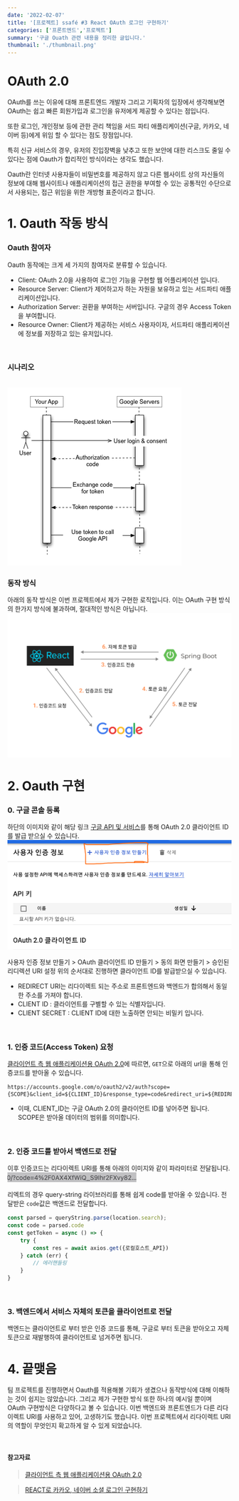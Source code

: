 ```yaml
---
date: '2022-02-07'
title: '[프로젝트] ssafé #3 React OAuth 로그인 구현하기' 
categories: ['프론트엔드','프로젝트']
summary: '구글 Ouath 관련 내용을 정리한 글입니다.'
thumbnail: './thumbnail.png'
---
```


# OAuth 2.0

OAuth를 쓰는 이유에 대해 프론트엔드 개발자 그리고 기획자의 입장에서 생각해보면 OAuth는 쉽고 빠른 회원가입과 로그인을 유저에게 제공할 수 있다는 점입니다.

또한 로그인, 개인정보 등에 관한 관리 책임을 서드 파티 애플리케이션(구글, 카카오, 네이버 등)에게 위임 할 수 있다는 점도 장점입니다. 

특히 신규 서비스의 경우, 유저의 진입장벽을 낮추고 또한 보안에 대한 리스크도 줄일 수 있다는 점에 Oauth가 합리적인 방식이라는 생각도 했습니다.

Oauth란 인터넷 사용자들이 비밀번호를 제공하지 않고 다른 웹사이트 상의 자신들의 정보에 대해 웹사이트나 애플리케이션의 접근 권한을 부여할 수 있는 공통적인 수단으로서 사용되는, 접근 위임을 위한 개방형 표준이라고 합니다. 
<br/>

# 1. Oauth 작동 방식

### Oauth 참여자

Oauth 동작에는 크게 세 가지의 참여자로 분류할 수 있습니다.
- Client: OAuth 2.0을 사용하여 로그인 기능을 구현할 웹 어플리케이션 입니다.
- Resource Server: Client가 제어하고자 하는 자원을 보유하고 있는 서드파티 애플리케이션입니다.
- Authorization Server:  권환을 부여하는 서버입니다. 구글의 경우 Access Token을 부여합니다.
- Resource Owner: Client가 제공하는 서비스 사용자이자, 서드파티 애플리케이션에 정보를 저장하고 있는 유저입니다. 
<br/>

### 시나리오
<br/>
<img src="./1.png">
<br/>

### 동작 방식

아래의 동작 방식은 이번 프로젝트에서 제가 구현한 로직입니다. 이는 OAuth 구현 방식의 한가지 방식에 불과하며, 절대적인 방식은 아닙니다.
<img src="./2.png">


# 2. Oauth 구현

### 0. 구글 콘솔 등록

하단의 이미지와 같이 해당 링크 [구글 API 및 서비스](https://console.cloud.google.com/apis/)를 통해 OAuth 2.0 클라이언트 ID를 발급 받으실 수 있습니다.
<img src="./3.png">

사용자 인증 정보 만들기 > OAuth 클라이언트 ID 만들기 > 동의 화면 만들기 > 승인된 리디렉션 URI 설정
위의 순서대로 진행하면 클라이언트 ID를 발급받으실 수 있습니다. 

- REDIRECT URI는 리다이렉트 되는 주소로 프론트엔드와 백엔드가 합의해서 동일한 주소를 가져야 합니다.
- CLIENT ID : 클라이언트를 구별할 수 있는 식별자입니다.
- CLIENT SECRET : CLIENT ID에 대한 노출하면 안되는 비밀키 입니다.
<br/>

### 1. 인증 코드(Access Token) 요청

[클라이언트 측 웹 애플리케이션용 OAuth 2.0](https://developers.google.com/identity/protocols/oauth2/javascript-implicit-flow#oauth-2.0-endpoints)에 따르면, `GET`으로 아래의 url을 통해 인증코드를 받아올 수 있습니다.

```
https://accounts.google.com/o/oauth2/v2/auth?scope={SCOPE}&client_id=${CLIENT_ID}&response_type=code&redirect_uri=${REDIRECT_URI}&access_type=offline
```

- 이때, CLIENT_ID는 구글 OAuth 2.0의 클라이언트 ID를 넣어주면 됩니다. SCOPE은 받아올 데이터의 범위를 의미합니다.
<br/>

### 2. 인증 코드를 받아서 백엔드로 전달
이후 인증코드는 리다이렉트 URI를 통해 아래의 이미지와 같이 파라미터로 전달됩니다.
<img src="./4.png">

리엑트의 경우 query-string 라이브러리를 통해 쉽게 code를 받아올 수 있습니다. 전달받은 `code`값은 백엔드로 전달합니다.

```javascript
const parsed = queryString.parse(location.search);
const code = parsed.code
const getToken = async () => {
	try {
		const res = await axios.get({로컬호스트_API})
	} catch (err) {
		// 에러핸들링
	}
}
``` 
<br/>

### 3. 백엔드에서 서비스 자체의 토큰을 클라이언트로 전달
백엔드는 클라이언트로 부터 받은 인증 코드를 통해, 구글로 부터 토큰을 받아오고 자체 토큰으로 재발행하여 클라이언트로 넘겨주면 됩니다.
<br/>

# 4. 끝맺음
팀 프로젝트를 진행하면서 Oauth를 적용해볼 기회가 생겼으나 동작방식에 대해 이해하는 것이 쉽지는 않았습니다. 그리고 제가 구현한 방식 또한 하나의 예시일 뿐이며 OAuth 구현방식은 다양하다고 볼 수 있습니다. 이번 백엔드와 프론트엔드가 다른 리다이렉트 URI를 사용하고 있어, 고생하기도 했습니다. 이번 프로젝트에서 리다이렉트 URI의 역할이 무엇인지 확고하게 알 수 있게 되었습니다. 

<br/>

#### 참고자료
> [클라이언트 측 웹 애플리케이션용 OAuth 2.0](https://developers.google.com/identity/protocols/oauth2/javascript-implicit-flow#oauth-2.0-endpoints)

> [REACT로 카카오, 네이버 소셜 로그인 구현하기](https://2dowon.netlify.app/react/social_login/)